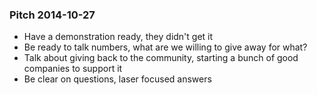 ### Pitch 2014-10-27

* Have a demonstration ready, they didn't get it
* Be ready to talk numbers, what are we willing to give away for what?
* Talk about giving back to the community, starting a bunch of good companies to support it
* Be clear on questions, laser focused answers